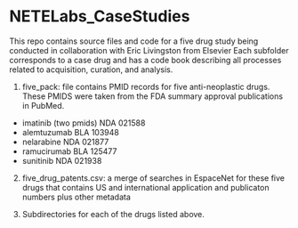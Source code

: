 # NETELabs_CaseStudies
This repo contains source files and code for a five drug study being conducted in collaboration with Eric Livingston from Elsevier 
Each subfolder corresponds to a case drug and has a code book describing all processes related to acquisition, curation, and analysis.

1. five_pack: file contains PMID records for five anti-neoplastic drugs. These PMIDS were taken from the FDA summary approval publications in PubMed.

  * imatinib (two pmids) NDA 021588
  * alemtuzumab BLA 103948
  * nelarabine NDA 021877 
  * ramucirumab BLA 125477
  * sunitinib NDA 021938

2. five_drug_patents.csv: a merge of searches in EspaceNet for these five drugs that contains
US and international application and publicaton numbers plus other metadata

3. Subdirectories for each of the drugs listed above.


